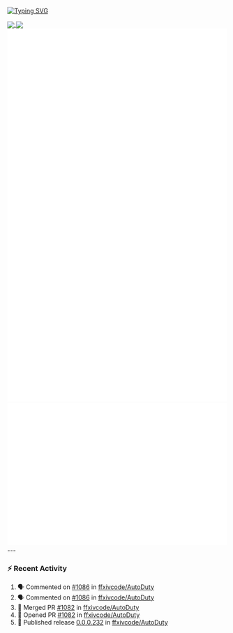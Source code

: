 [![Typing SVG](https://readme-typing-svg.demolab.com?font=Fira+Code&duration=1000&pause=1000&multiline=true&repeat=false&width=435&lines=Simon+Latusek+%7C+Gameplay+Engineer)](https://git.io/typing-svg)

<a href="https://github.com/anuraghazra/github-readme-stats">
  <img height=200 align="center" src="https://github-readme-stats.vercel.app/api?username=erdelf&theme=radical" />
</a>
<a href="https://github.com/anuraghazra/convoychat">
  <img height=200 align="center" src="https://streak-stats.demolab.com?user=erdelf&theme=radical&mode=weekly" />
</a>

<picture>
  <img src="/github-metrics.svg" alt="Metrics">
</picture>

<picture>
  <img src="/github-metrics-achievements.svg" alt="Achievements">
</picture>
---

### :zap: Recent Activity
<!--START_SECTION:activity-->
1. 🗣 Commented on [#1086](https://github.com/ffxivcode/AutoDuty/issues/1086#issuecomment-3193028845) in [ffxivcode/AutoDuty](https://github.com/ffxivcode/AutoDuty)
2. 🗣 Commented on [#1086](https://github.com/ffxivcode/AutoDuty/issues/1086#issuecomment-3192272740) in [ffxivcode/AutoDuty](https://github.com/ffxivcode/AutoDuty)
3. 🎉 Merged PR [#1082](https://github.com/ffxivcode/AutoDuty/pull/1082) in [ffxivcode/AutoDuty](https://github.com/ffxivcode/AutoDuty)
4. 💪 Opened PR [#1082](https://github.com/ffxivcode/AutoDuty/pull/1082) in [ffxivcode/AutoDuty](https://github.com/ffxivcode/AutoDuty)
5. 🚀 Published release [0.0.0.232](https://github.com/ffxivcode/AutoDuty/releases/tag/0.0.0.232) in [ffxivcode/AutoDuty](https://github.com/ffxivcode/AutoDuty)
<!--END_SECTION:activity-->

<!--
**erdelf/erdelf** is a ✨ _special_ ✨ repository because its `README.md` (this file) appears on your GitHub profile.

Here are some ideas to get you started:

- 🔭 I’m currently working on ...
- 🌱 I’m currently learning ...
- 👯 I’m looking to collaborate on ...
- 🤔 I’m looking for help with ...
- 💬 Ask me about ...
- 📫 How to reach me: ...
- 😄 Pronouns: ...
- ⚡ Fun fact: ...
-->
